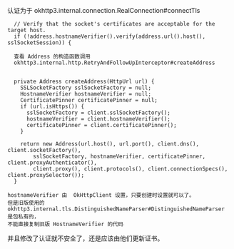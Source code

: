 认证为于 okhttp3.internal.connection.RealConnection#connectTls

      // Verify that the socket's certificates are acceptable for the target host.
      if (!address.hostnameVerifier().verify(address.url().host(), sslSocketSession)) {

      查看 Address 的构造函数调用
      okhttp3.internal.http.RetryAndFollowUpInterceptor#createAddress
            
    
      private Address createAddress(HttpUrl url) {
        SSLSocketFactory sslSocketFactory = null;
        HostnameVerifier hostnameVerifier = null;
        CertificatePinner certificatePinner = null;
        if (url.isHttps()) {
          sslSocketFactory = client.sslSocketFactory();
          hostnameVerifier = client.hostnameVerifier();
          certificatePinner = client.certificatePinner();
        }

        return new Address(url.host(), url.port(), client.dns(), client.socketFactory(),
            sslSocketFactory, hostnameVerifier, certificatePinner, client.proxyAuthenticator(),
            client.proxy(), client.protocols(), client.connectionSpecs(), client.proxySelector());
      }
      
    hostnameVerifier 由  OkHttpClient 设置，只要创建时设置就可以了。
    但是旧版使用的 okhttp3.internal.tls.DistinguishedNameParser#DistinguishedNameParser 是包私有的，  
    不能直接复制旧版 HostnameVerifier 的代码
    
并且修改了认证就不安全了，还是应该由他们更新证书。